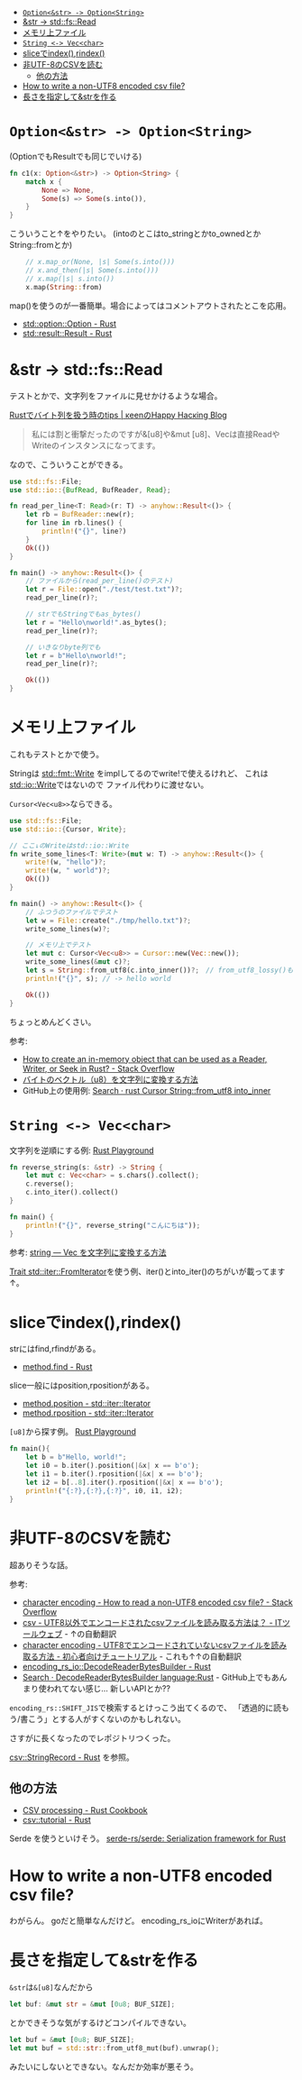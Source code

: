 - [`Option<&str> -> Option<String>`](#optionstr---optionstring)
- [&str -> std::fs::Read](#str---stdfsread)
- [メモリ上ファイル](#メモリ上ファイル)
- [`String <-> Vec<char>`](#string---vecchar)
- [sliceでindex(),rindex()](#sliceでindexrindex)
- [非UTF-8のCSVを読む](#非utf-8のcsvを読む)
  - [他の方法](#他の方法)
- [How to write a non-UTF8 encoded csv file?](#how-to-write-a-non-utf8-encoded-csv-file)
- [長さを指定して&strを作る](#長さを指定してstrを作る)

# `Option<&str> -> Option<String>`

(OptionでもResultでも同じでいける)

```rust
fn c1(x: Option<&str>) -> Option<String> {
    match x {
        None => None,
        Some(s) => Some(s.into()),
    }
}
```
こういうこと↑をやりたい。
(intoのとこはto_stringとかto_ownedとかString::fromとか)


```rust
    // x.map_or(None, |s| Some(s.into()))
    // x.and_then(|s| Some(s.into()))
    // x.map(|s| s.into())
    x.map(String::from)
```
map()を使うのが一番簡単。場合によってはコメントアウトされたとこを応用。

- [std::option::Option - Rust](https://doc.rust-lang.org/std/option/enum.Option.html#method.map)
- [std::result::Result - Rust](https://doc.rust-lang.org/std/result/enum.Result.html#method.map)


# &str -> std::fs::Read

テストとかで、文字列をファイルに見せかけるような場合。

[Rustでバイト列を扱う時のtips | κeenのHappy Hacκing Blog](https://keens.github.io/blog/2016/12/01/rustdebaitoretsuwoatsukautokinotips/)

> 私には割と衝撃だったのですが&[u8]や&mut [u8]、Vec<u8>は直接ReadやWriteのインスタンスになってます。

なので、こういうことができる。
```rust
use std::fs::File;
use std::io::{BufRead, BufReader, Read};

fn read_per_line<T: Read>(r: T) -> anyhow::Result<()> {
    let rb = BufReader::new(r);
    for line in rb.lines() {
        println!("{}", line?)
    }
    Ok(())
}

fn main() -> anyhow::Result<()> {
    // ファイルから(read_per_line()のテスト)
    let r = File::open("./test/test.txt")?;
    read_per_line(r)?;

    // strでもStringでもas_bytes()
    let r = "Hello\nworld!".as_bytes();
    read_per_line(r)?;

    // いきなりbyte列でも
    let r = b"Hello\nworld!";
    read_per_line(r)?;

    Ok(())
}
```

# メモリ上ファイル

これもテストとかで使う。

Stringは
[std::fmt::Write](https://doc.rust-lang.org/std/fmt/trait.Write.html)
をimplしてるのでwrite!で使えるけれど、
これは[std::io::Write](https://doc.rust-lang.org/std/io/trait.Write.html)ではないので
ファイル代わりに渡せない。

`Cursor<Vec<u8>>`ならできる。


```rust
use std::fs::File;
use std::io::{Cursor, Write};

// ここ↓のWriteはstd::io::Write
fn write_some_lines<T: Write>(mut w: T) -> anyhow::Result<()> {
    write!(w, "hello")?;
    write!(w, " world")?;
    Ok(())
}

fn main() -> anyhow::Result<()> {
    // ふつうのファイルでテスト
    let w = File::create("./tmp/hello.txt")?;
    write_some_lines(w)?;

    // メモリ上でテスト
    let mut c: Cursor<Vec<u8>> = Cursor::new(Vec::new());
    write_some_lines(&mut c)?;
    let s = String::from_utf8(c.into_inner())?;　// from_utf8_lossy()もあるよ
    println!("{}", s); // -> hello world

    Ok(())
}
```
ちょっとめんどくさい。

参考:
- [How to create an in-memory object that can be used as a Reader, Writer, or Seek in Rust? - Stack Overflow](https://stackoverflow.com/questions/41069865/how-to-create-an-in-memory-object-that-can-be-used-as-a-reader-writer-or-seek)
- [バイトのベクトル（u8）を文字列に変換する方法](https://qastack.jp/programming/19076719/how-do-i-convert-a-vector-of-bytes-u8-to-a-string)
- GitHub上の使用例: [Search · rust Cursor String::from_utf8 into_inner](https://github.com/search?l=Rust&q=rust+Cursor+String%3A%3Afrom_utf8+into_inner&type=Code)


# `String <-> Vec<char>`

文字列を逆順にする例: [Rust Playground](https://play.rust-lang.org/?version=stable&mode=debug&edition=2018&gist=c2eb571e17ae29e30b19c47d7b55cb8f)

```rust
fn reverse_string(s: &str) -> String {
    let mut c: Vec<char> = s.chars().collect();
    c.reverse();
    c.into_iter().collect()
}

fn main() {
    println!("{}", reverse_string("こんにちは"));
}
```

参考:
[string — Vec <char>を文字列に変換する方法](https://www.it-swarm-ja.tech/ja/string/vec-ltchargt%E3%82%92%E6%96%87%E5%AD%97%E5%88%97%E3%81%AB%E5%A4%89%E6%8F%9B%E3%81%99%E3%82%8B%E6%96%B9%E6%B3%95/1046103135/)

[Trait std::iter::FromIterator](https://doc.rust-lang.org/std/iter/trait.FromIterator.html)を使う例、iter()とinto_iter()のちがいが載ってます↑。

# sliceでindex(),rindex()

strにはfind,rfindがある。

- [method.find - Rust](https://doc.rust-lang.org/std/primitive.str.html#method.find)

slice一般にはposition,rpositionがある。

- [method.position - std::iter::Iterator](https://doc.rust-lang.org/std/iter/trait.Iterator.html#method.position)
- [method.rposition - std::iter::Iterator](https://doc.rust-lang.org/std/iter/trait.Iterator.html#method.rposition)

`[u8]`から探す例。 [Rust Playground](https://play.rust-lang.org/?version=stable&mode=debug&edition=2015&gist=20c53bc660ef4d00841e44e6fb050b70)

```rust
fn main(){
    let b = b"Hello, world!";
    let i0 = b.iter().position(|&x| x == b'o');
    let i1 = b.iter().rposition(|&x| x == b'o');
    let i2 = b[..8].iter().rposition(|&x| x == b'o');
    println!("{:?},{:?},{:?}", i0, i1, i2);
}
```

# 非UTF-8のCSVを読む

超ありそうな話。

参考:
- [character encoding - How to read a non-UTF8 encoded csv file? - Stack Overflow](https://stackoverflow.com/questions/53826986/how-to-read-a-non-utf8-encoded-csv-file)
- [csv - UTF8以外でエンコードされたcsvファイルを読み取る方法は？ - ITツールウェブ](https://ja.ojit.com/so/csv/2747577) - ↑の自動翻訳
- [character encoding - UTF8でエンコードされていないcsvファイルを読み取る方法 - 初心者向けチュートリアル](https://tutorialmore.com/questions-2197244.htm) - これも↑↑の自動翻訳
- [encoding_rs_io::DecodeReaderBytesBuilder - Rust](https://docs.rs/encoding_rs_io/0.1.4/encoding_rs_io/struct.DecodeReaderBytesBuilder.html)
- [Search · DecodeReaderBytesBuilder language:Rust](https://github.com/search?q=DecodeReaderBytesBuilder+language%3ARust&type=Code&ref=advsearch&l=Rust&l=) - GitHub上でもあんまり使われてない感じ... 新しいAPIとか??

`encoding_rs::SHIFT_JIS`で検索するとけっこう出てくるので、
「透過的に読もう/書こう」とする人がすくないのかもしれない。

さすがに長くなったのでレポジトリつくった。

[csv::StringRecord - Rust](https://docs.rs/csv/1.1.3/csv/struct.StringRecord.html)
を参照。

## 他の方法

- [CSV processing - Rust Cookbook](https://rust-lang-nursery.github.io/rust-cookbook/encoding/csv.html#read-csv-records)
- [csv::tutorial - Rust](https://docs.rs/csv/1.0.0/csv/tutorial/index.html)

Serde を使うといけそう。
[serde-rs/serde: Serialization framework for Rust](https://github.com/serde-rs/serde)

# How to write a non-UTF8 encoded csv file?

わがらん。
goだと簡単なんだけど。
encoding_rs_ioにWriterがあれば。

# 長さを指定して&strを作る

`&str`は`&[u8]`なんだから
```rust
let buf: &mut str = &mut [0u8; BUF_SIZE];
```
とかできそうな気がするけどコンパイルできない。

```rust
let buf = &mut [0u8; BUF_SIZE];
let mut buf = std::str::from_utf8_mut(buf).unwrap();
```
みたいにしないとできない。なんだか効率が悪そう。